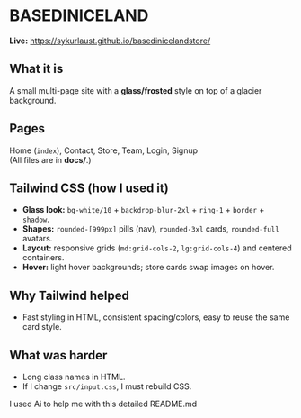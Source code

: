 
# BASEDINICELAND

**Live:** https://sykurlaust.github.io/basedinicelandstore/

## What it is
A small multi-page site with a **glass/frosted** style on top of a glacier background.

## Pages
Home (`index`), Contact, Store, Team, Login, Signup  
(All files are in **docs/**.)

## Tailwind CSS (how I used it)
- **Glass look:** `bg-white/10` + `backdrop-blur-2xl` + `ring-1` + `border` + `shadow`.
- **Shapes:** `rounded-[999px]` pills (nav), `rounded-3xl` cards, `rounded-full` avatars.
- **Layout:** responsive grids (`md:grid-cols-2`, `lg:grid-cols-4`) and centered containers.
- **Hover:** light hover backgrounds; store cards swap images on hover.

## Why Tailwind helped
- Fast styling in HTML, consistent spacing/colors, easy to reuse the same card style.

## What was harder
- Long class names in HTML.
- If I change `src/input.css`, I must rebuild CSS.




I used Ai to help me with this detailed README.md